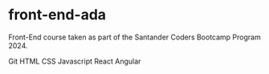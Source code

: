# front-end-ada
Front-End course taken as part of the Santander Coders Bootcamp Program 2024.

Git
HTML
CSS
Javascript
React
Angular